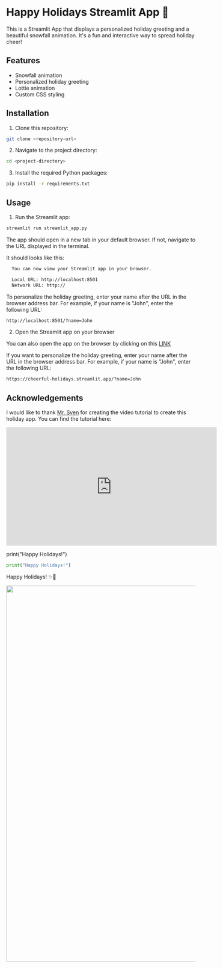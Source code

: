 # Happy Holidays Streamlit App 🎄

This is a Streamlit App that displays a personalized holiday greeting and a beautiful snowfall animation. It's a fun and interactive way to spread holiday cheer!

## Features

- Snowfall animation
- Personalized holiday greeting
- Lottie animation
- Custom CSS styling

## Installation

1. Clone this repository:
   
```bash
git clone <repository-url>
```

2. Navigate to the project directory:
   
```bash
cd <project-directory>
```

3. Install the required Python packages:
   
```bash
pip install -r requirements.txt
```

## Usage

1. Run the Streamlit app:

```bash
streamlit run streamlit_app.py
```

The app should open in a new tab in your default browser. If not, navigate to the URL displayed in the terminal.

It should looks like this:

```bash
  You can now view your Streamlit app in your browser.

  Local URL: http://localhost:8501
  Network URL: http://
```

To personalize the holiday greeting, enter your name after the URL in the browser address bar. For example, if your name is "John", enter the following URL:

```bash
http://localhost:8501/?name=John
```

2. Open the Streamlit app on your browser
   
You can also open the app on the browser by clicking on this [LINK](https://cheerful-holidays.streamlit.app/)

If you want to personalize the holiday greeting, enter your name after the URL in the browser address bar. For example, if your name is "John", enter the following URL:

```bash
https://cheerful-holidays.streamlit.app/?name=John
```

## Acknowledgements

I would like to thank [Mr. Sven](https://github.com/Sven-Bo) for creating the video tutorial to create this holiday app. You can find the tutorial here:

<iframe width="560" height="315" src="https://www.youtube.com/embed/Jkct0NXMuFQ?si=SH5ILw45vjKdKGnM" title="YouTube video player" frameborder="0" allow="accelerometer; autoplay; clipboard-write; encrypted-media; gyroscope; picture-in-picture; web-share" allowfullscreen></iframe>

print("Happy Holidays!")

```python
print("Happy Holidays!")
```

Happy Holidays! ✨🎄


<img src="https://user-images.githubusercontent.com/74038190/212284100-561aa473-3905-4a80-b561-0d28506553ee.gif" width="1000">